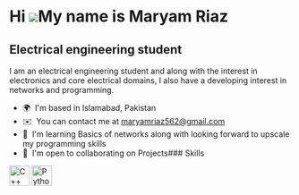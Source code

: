 Hi ![](https://user-images.githubusercontent.com/18350557/176309783-0785949b-9127-417c-8b55-ab5a4333674e.gif)My name is Maryam Riaz
===================================================================================================================================

Electrical engineering student
------------------------------

I am an electrical engineering student and along with the interest in electronics and core electrical domains, I also have a developing interest in networks and programming.

*   🌍  I'm based in Islamabad, Pakistan
*   ✉️  You can contact me at [maryamriaz562@gmail.com](mailto:maryamriaz562@gmail.com)
*   🧠  I'm learning Basics of networks along with looking forward to upscale my programming skills
*   🤝  I'm open to collaborating on Projects### Skills 
<p align="left">
<a href="https://docs.microsoft.com/en-us/cpp/?view=msvc-170" target="_blank" rel="noreferrer"><img src="https://raw.githubusercontent.com/danielcranney/readme-generator/main/public/icons/skills/cplusplus-colored.svg" width="36" height="36" alt="C++" /></a>
<a href="https://www.python.org/" target="_blank" rel="noreferrer"><img src="https://raw.githubusercontent.com/danielcranney/readme-generator/main/public/icons/skills/python-colored.svg" width="36" height="36" alt="Python" /></a>
</p>
                    

